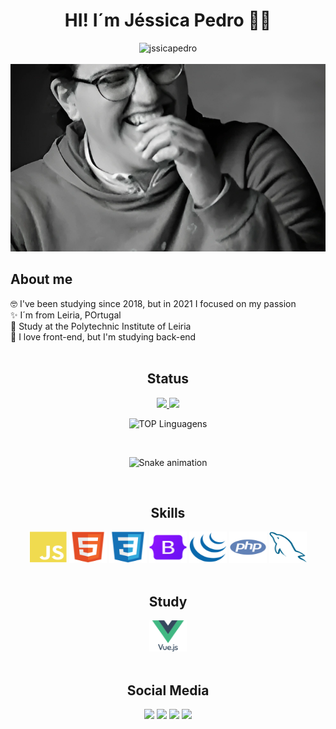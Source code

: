 <h1 align="center" dir="auto">HI! I´m Jéssica Pedro 👋🤓</h1>
<div align="center" dir="auto">
  <img src="https://komarev.com/ghpvc/?username=jssicapedro&color=green" alt="jssicapedro" /> 
</div>
<br>
<div>
  <div align="center" dir="auto">
    <img width="100%" height="300" style="object-fit: cover; "  src="meu1.png" alt="jssicapedro" />
  </div>
  <div>
    <h2>About me</h2>
    🤓 I've been studying since 2018, but in 2021 I focused on my passion  <br>
    ✨ I´m from Leiria, POrtugal<br>
    🎒 Study at the Polytechnic Institute of Leiria <br>
    🤠 I love front-end, but I'm studying back-end
  </div>     
</div>

<br>
<div align="center" dir="auto">
  <h2>Status</h2>
  <a href="https://github.com/jssicapedro">
    <img width="45%" src="https://github-readme-stats.vercel.app/api?username=jssicapedro&show_icons=true&theme=algolia&include_all_commits=true&count_private=true"/>
    <img width="45%" src="https://github-readme-stats.vercel.app/api/top-langs/?username=jssicapedro&layout=compact&langs_count=7&theme=algolia"/>
  </a>

  ![TOP Linguagens](https://github-readme-stats.vercel.app/api/top-langs/?username=jssicapedro&layout=compact&theme=dracula)
  
  <br>

  ![Snake animation](https://github.com/jssicapedro/jssicapedro/blob/output/github-contribution-grid-snake.svg)
</div>

<br>
<div  align="center" dir="auto">
  <h2>Skills</h2>
  <img alt="jssica-Js" height="50" width="60" src="https://raw.githubusercontent.com/devicons/devicon/master/icons/javascript/javascript-plain.svg">
  <img alt="jssica-HTML" height="50" width="60" src="https://raw.githubusercontent.com/devicons/devicon/master/icons/html5/html5-original.svg">
  <img alt="jssica-CSS" height="50" width="60" src="https://raw.githubusercontent.com/devicons/devicon/master/icons/css3/css3-original.svg">
  <img alt="jssica-BOOTSTRAP" height="50" width="60" src="https://github.com/devicons/devicon/blob/master/icons/bootstrap/bootstrap-original.svg">
  <img alt="jssica-JQUERY" height="50" width="60" src="https://github.com/devicons/devicon/blob/master/icons/jquery/jquery-original.svg">
  <img alt="jssica-PHP" height="50" width="60" src="https://github.com/devicons/devicon/blob/master/icons/php/php-plain.svg">
  <img alt="jssica-MYSQL" height="50" width="60" src="https://github.com/devicons/devicon/blob/master/icons/mysql/mysql-original.svg"> 
  <br>
</div>

<br>
<div align="center" dir="auto">
  <h2>Study</h2>
  <img alt="jssica-VUEJS" height="50" width="60" src="https://github.com/devicons/devicon/blob/master/icons/vuejs/vuejs-original-wordmark.svg">
  <br>
</div>

<br>
<div align="center" dir="auto">
  <h2>Social Media</h2>
  <a href="https://www.youtube.com/channel/UCU5LdQL2O9rexV8ZyswRYNg/videos" target="_blank"><img src="https://img.shields.io/badge/YouTube-FF0000?style=for-the-badge&logo=youtube&logoColor=white" target="_blank"></a>
  <a href="https://www.instagram.com/jessica.pedro.7/" target="_blank"><img src="https://img.shields.io/badge/-Instagram-%23E4605F?style=for-the-badge&logo=instagram&logoColor=white" target="_blank"></a>
 	<a href="https://www.twitch.tv/dearde_" target="_blank"><img src="https://img.shields.io/badge/Twitch-9146FF?style=for-the-badge&logo=twitch&logoColor=white" target="_blank"></a>
  <a href="https://www.linkedin.com/in/jéssica-pedro-160375201/" target="_blank"><img src="https://img.shields.io/badge/-LinkedIn-%250077B5?style=for-the-badge&logo=linkedin&logoColor=white" target="_blank"></a> 
</div>

